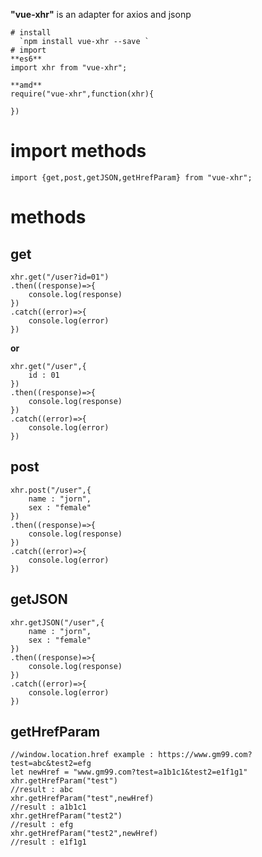 **"vue-xhr"**  is an adapter for axios and jsonp
```
# install
  `npm install vue-xhr --save `
# import 
**es6**
import xhr from "vue-xhr";

**amd**
require("vue-xhr",function(xhr){
    
})
```
# import  methods

```
import {get,post,getJSON,getHrefParam} from "vue-xhr";
```
#   methods

##   get
```
xhr.get("/user?id=01")
.then((response)=>{
	console.log(response)
})
.catch((error)=>{
	console.log(error)
})
```
**or**

```
xhr.get("/user",{
	id : 01
})
.then((response)=>{
	console.log(response)
})
.catch((error)=>{
	console.log(error)
})
```

##   post

```
xhr.post("/user",{
	name : "jorn",
	sex : "female"
})
.then((response)=>{
	console.log(response)
})
.catch((error)=>{
	console.log(error)
})
```

##   getJSON
```
xhr.getJSON("/user",{
	name : "jorn",
	sex : "female"
})
.then((response)=>{
	console.log(response)
})
.catch((error)=>{
	console.log(error)
})
```

##   getHrefParam
```
//window.location.href example : https://www.gm99.com?test=abc&test2=efg
let newHref = "www.gm99.com?test=a1b1c1&test2=e1f1g1"
xhr.getHrefParam("test") 
//result : abc
xhr.getHrefParam("test",newHref) 
//result : a1b1c1
xhr.getHrefParam("test2") 
//result : efg
xhr.getHrefParam("test2",newHref) 
//result : e1f1g1
```

